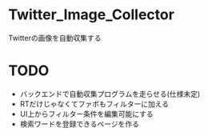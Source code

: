 # Twitter_Image_Collector
Twitterの画像を自動収集する

# TODO
- バックエンドで自動収集プログラムを走らせる(仕様未定)
- RTだけじゃなくてファボもフィルターに加える
- UI上からフィルター条件を編集可能にする
- 検索ワードを登録できるページを作る
